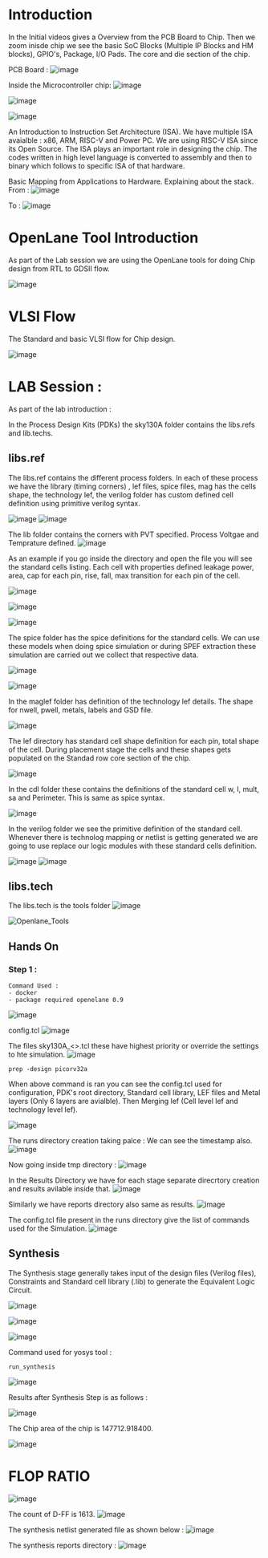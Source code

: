 # Introduction
In the Initial videos gives a Overview from the PCB Board to Chip. Then we zoom inisde chip we see the basic SoC Blocks (Multiple IP Blocks and HM blocks), GPIO's, Package, I/O Pads. The core and die section of the chip. 

PCB Board : 
![image](https://github.com/user-attachments/assets/8a993c2a-8282-4995-8df2-0095c55130a4)

Inside the Microcontroller chip:
![image](https://github.com/user-attachments/assets/dc0e0cfa-4d6f-4003-a3fe-b243c8cc2c32)

![image](https://github.com/user-attachments/assets/c28de1c5-ebc4-4c4d-81bf-307c8b3e9c01)

![image](https://github.com/user-attachments/assets/1b4c7c29-71ca-4864-ab74-c59dfad12b75)

An Introduction to Instruction Set Architecture (ISA). We have multiple ISA avaialble : x86, ARM, RISC-V and Power PC. We are using RISC-V ISA since its Open Source. The ISA plays an important role in designing the chip. The codes written in high level language is converted to assembly and then to binary which follows to specific ISA of that hardware.

Basic Mapping from Applications to Hardware. Explaining about the stack. 
From : 
![image](https://github.com/user-attachments/assets/5c39b432-4b7f-4b75-a7d2-c2b0b32f4763)

To :
![image](https://github.com/user-attachments/assets/6bb18f37-0f21-4cea-8bac-afdfd08741f8)

# OpenLane Tool Introduction
As part of the Lab session we are using the OpenLane tools for doing Chip design from RTL to GDSII flow. 
 
![image](https://github.com/user-attachments/assets/721afbca-51f4-4e04-97c4-636b4fa2e463)

# VLSI Flow 
The Standard and basic VLSI flow for Chip design.

![image](https://github.com/user-attachments/assets/c36058e1-37bc-4bbb-865d-7d3f98f3dc67)


# LAB Session :

As part of the lab introduction : 

In the Process Design Kits (PDKs) the sky130A folder contains the libs.refs and lib.techs.

## libs.ref
The libs.ref contains the different process folders. In each of these process we have the library (timing corners) , lef files, spice files, mag has the cells shape, the technology lef, the verilog folder has custom defined cell definition using primitive verilog syntax. 

![image](https://github.com/user-attachments/assets/b5198ae1-22b7-4485-b9fd-968a70851651)
![image](https://github.com/user-attachments/assets/2746b90e-6843-44f7-be7b-fc1b2b71f547)

The lib folder contains the corners with PVT specified. Process Voltgae and Temprature defined. 
![image](https://github.com/user-attachments/assets/6b516238-9730-48d4-9365-89bbfdf0590c)

As an example if you go inside the directory and open the file you will see the standard cells listing. Each cell with properties defined leakage power, area, cap for each pin, rise, fall, max transition for each pin of the cell.

![image](https://github.com/user-attachments/assets/383434b5-eb07-43b5-b63e-264d42d58f4d)

![image](https://github.com/user-attachments/assets/ac36074c-4ac7-443c-a3ce-026ba0ce8c55)

![image](https://github.com/user-attachments/assets/98ddae50-bb5b-466a-adba-5ca68390c474)

The spice folder has the spice definitions for the standard cells. We can use these models when doing spice simulation or during SPEF extraction these simulation are carried out we collect that respective data.

![image](https://github.com/user-attachments/assets/976d6b96-318d-40d4-8ebf-ec1b2ae10ba7)

![image](https://github.com/user-attachments/assets/2f512f3f-6f44-47d8-b629-98d85a94888a)

In the maglef folder has definition of the technology lef details. The shape for nwell, pwell, metals, labels and GSD file.

![image](https://github.com/user-attachments/assets/84d67c13-227b-4313-9ce7-722ae8dd81b7)

The lef directory has standard cell shape definition for each pin, total shape of the cell. During placement stage the cells and these shapes gets populated on the Standad row core section of the chip. 

![image](https://github.com/user-attachments/assets/97762480-af30-48fd-af3c-e0c8d581cba7)

In the cdl folder these contains the definitions of the standard cell w, l, mult, sa and Perimeter. This is same as spice syntax.

![image](https://github.com/user-attachments/assets/3ca46585-1307-4796-a757-cb2f0aae0881)

In the verilog folder we see the primitive definition of the standard cell. Whenever there is technolog mapping or netlist is getting generated we are going to use replace our logic modules with these standard cells definition. 

![image](https://github.com/user-attachments/assets/513fbd47-510d-4340-9717-5f2fae3bd869)
![image](https://github.com/user-attachments/assets/e4928df4-f979-4c52-863e-55fa6dbc14a4)

## libs.tech

The libs.tech is the tools folder
![image](https://github.com/user-attachments/assets/c8924444-b4a1-42e7-9404-9af0d81858d2)

![Openlane_Tools](https://github.com/user-attachments/assets/31e8e2a7-e907-452f-969c-e37a21a54ed7)

## Hands On

### Step 1 : 

```
Command Used :
- docker
- package required openelane 0.9
```

![image](https://github.com/user-attachments/assets/455f068b-f0eb-4c30-9bcd-0acd290d60c5)



config.tcl
![image](https://github.com/user-attachments/assets/60f54bd9-72d0-47db-8897-f02103cbf3d8)

The files sky130A_<>.tcl these have highest priority or override the settings to hte simulation. 
![image](https://github.com/user-attachments/assets/3c5ff9e4-ae46-4877-8a9b-abfe1be59396)

```
prep -design picorv32a
```
When above command is ran you can see the config.tcl used for configuration, PDK's root directory, Standard cell library, LEF files and Metal layers (Only 6 layers are avialble). Then Merging lef (Cell level lef and technology level lef). 

![image](https://github.com/user-attachments/assets/48f57d8a-92d7-47a5-a5d2-8e0b4b59579b)

The runs directory creation taking palce : We can see the timestamp also. 
![image](https://github.com/user-attachments/assets/ad7c2b95-ee30-4aca-9926-b1e68230de87)

Now going inside tmp directory : 
![image](https://github.com/user-attachments/assets/ca7c1984-6c26-4e60-b549-ce81db3ba1b8)

In the Results Directory we have for each stage separate direcrtory creation and results avilable inside that. 
![image](https://github.com/user-attachments/assets/cb8469af-f6d7-4f5d-8722-58255f5bfbbc)

Similarly we have reports directory also same as results.
![image](https://github.com/user-attachments/assets/dc04e639-ccaf-4a9c-b657-7106c039c313)

The config.tcl file present in the runs directory give the list of commands used for the Simulation. 
![image](https://github.com/user-attachments/assets/94e71dc3-efbc-45f4-948c-623d4060d562)

## Synthesis 

The Synthesis stage generally takes input of the design files (Verilog files), Constraints and Standard cell library (.lib) to generate the Equivalent Logic Circuit. 

![image](https://github.com/user-attachments/assets/60efdfa2-217d-44af-a4fd-abf3c2521057)

![image](https://github.com/user-attachments/assets/434cce5c-ec21-4837-8cc2-0af7f8e78b38)

![image](https://github.com/user-attachments/assets/44ef1fad-70ad-4b77-9fdd-cf5e9974817d)

Command used for yosys tool : 
```
run_synthesis
```

![image](https://github.com/user-attachments/assets/4ac7a7c9-adfe-4a32-86d8-2ac2942f3d3d)

Results after Synthesis Step is as follows : 

![image](https://github.com/user-attachments/assets/a20b93e3-89b5-46ef-9dda-94c028d4904e)

The Chip area of the chip is 147712.918400.

![image](https://github.com/user-attachments/assets/303b1512-21c4-43f4-a2e5-2d638bd0171a)


# FLOP RATIO

![image](https://github.com/user-attachments/assets/d3a9dff9-4733-4f4d-8ec3-e523f1aa8af9)

The count of D-FF is 1613. 
![image](https://github.com/user-attachments/assets/f7436662-5992-4a4b-88c4-1182a6e88827)

The synthesis netlist generated file as shown below : 
![image](https://github.com/user-attachments/assets/f703d861-0859-4e9d-a6e3-f70464be50d7)

The synthesis reports directory : 
![image](https://github.com/user-attachments/assets/eec868f0-a68a-4a4b-bbbf-8586c8b27599)












